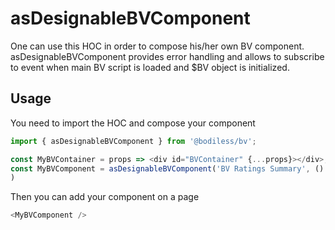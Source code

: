 # asDesignableBVComponent

One can use this HOC in order to compose his/her own BV component. asDesignableBVComponent provides error handling and allows to subscribe to event when main BV script is loaded and $BV object is initialized.

## Usage

You need to import the HOC and compose your component

``` js
import { asDesignableBVComponent } from '@bodiless/bv';

const MyBVContainer = props => <div id="BVContainer" {...props}></div>;
const MyBVComponent = asDesignableBVComponent('BV Ratings Summary', () => $BV.ui('rr', 'show_reviews', {productId: 'product_id'}))(MyBVContainer);
)
```

Then you can add your component on a page

``` js
<MyBVComponent />
```
